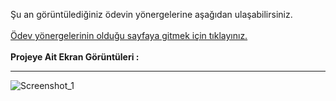 Şu an görüntülediğiniz ödevin yönergelerine aşağıdan ulaşabilirsiniz.
<br /><br />
    [Ödev yönergelerinin olduğu sayfaya gitmek için tıklayınız.](https://academy.patika.dev/tr/courses/html/odev1) <br /><br />
    **Projeye Ait Ekran Görüntüleri :**<br />
    <hr/>
> 
![Screenshot_1](https://github.com/emregokgedik/patikaOdevlerim/assets/71225557/ea1cdc87-96d4-42dc-8aa2-118d66e340a6)
